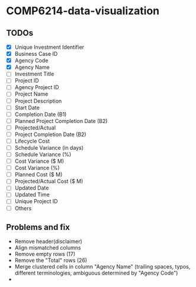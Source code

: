 # COMP6214-data-visualization

## TODOs

* [x] Unique Investment Identifier
* [x] Business Case ID
* [x] Agency Code
* [x] Agency Name
* [ ] Investment Title
* [ ] Project ID
* [ ] Agency Project ID
* [ ] Project Name
* [ ] Project Description
* [ ] Start Date
* [ ] Completion Date (B1)
* [ ] Planned Project Completion Date (B2)
* [ ] Projected/Actual
* [ ] Project Completion Date (B2)
* [ ] Lifecycle Cost
* [ ] Schedule Variance (in days)
* [ ] Schedule Variance (%)
* [ ] Cost Variance ($ M)
* [ ] Cost Variance (%)
* [ ] Planned Cost ($ M)
* [ ] Projected/Actual Cost ($ M)
* [ ] Updated Date
* [ ] Updated Time
* [ ] Unique Project ID	
* [ ] Others

## Problems and fix

* Remove header(disclaimer)
* Align mismatched columns
* Remove empty rows (17)
* Remove the "Total" rows (26)
* Merge clustered cells in column "Agency Name" (trailing spaces, typos, different terminologies, ambiguous determined by "Agency Code")
* 


